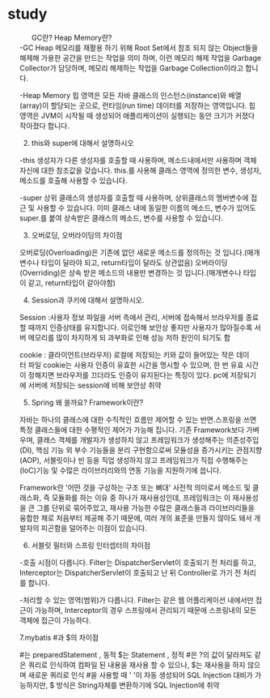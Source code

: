 # study
<ul>
  <ol>GC란? Heap Memory란?</ol>
-GC
  Heap 메모리를 재활용 하기 위해 Root Set에서 참조 되지 않는 Object들을 해제해 가용한 공간을 만드는 작업을 의미 하며, 
  이런 메모리 해제 작업을 Garbage Collector가 담당하며,
   메모리 해제하는 작업을 Garbage Collection이라고 합니다.

-Heap Memory
  힙 영역은 모든 자바 클래스의 인스턴스(instance)와 배열(array)이 할당되는 곳으로, 
  런타임(run time) 데이터를 저장하는 영역입니다.
  힙 영역은 JVM이 시작될 때 생성되어 애플리케이션이 실행되는 동안 크기가 커졌다 작아졌다 합니다. 

2. this와 super에 대해서 설명하시오

-this
  생성자가 다른 생성자를 호출할 때 사용하며, 메소드내에서만 사용하며 객체 자신에 대한 참조값을 갖습니다.
  this.를 사용해 클래스 영역에 정의한 변수, 생성자, 메소드를 호출해 사용할 수 있습니다.

-super
  상위 클래스의 생성자를 호출할 때 사용하며, 상위클래스의 멤버변수에 접근 및 사용할 수 있습니다.
  이미 클래스 내에 동일한 이름의 메소드, 변수가 있어도 super.를 붙여 상속받은 클래스의 메소드, 변수를 사용할 수 있습니다.


3. 오버로딩, 오버라이딩의 차이점

오버로딩(Overloading)은 기존에 없던 새로운 메소드를 정의하는 것 입니다.(매개변수나 타입이 달라야 되고, return타입이 달라도 상관없음)
오버라이딩(Overriding)은 상속 받은 메소드의 내용만 변경하는 것 입니다.(매개변수나 타입이 같고, return타입이 같아야함)

4. Session과 쿠키에 대해서 설명하시오.

Session :사용자 정보 파일을 서버 측에서 관리, 서버에 접속해서 브라우저를 종료할 때까지 인증상태를 유지합니다.
이로인해 보안상 좋지만 사용자가 많아질수록 서버 메모리를 많이 차지하게 되 과부화로 인해 성능 저하 원인이 되기도 함

cookie : 클라이언트(브라우저) 로컬에 저장되는 키와 값이 들어있는 작은 데이터 파일
cookie는 사용자 인증이 유효한 시간을 명시할 수 있으며, 한 번 유효 시간이 정해지면 브라우저를 끄더라도 인증이 유지된다는 특징이 있다.
pc에 저장되기에 서버에 저장되는 session에 비해 보안상 취약 

5. Spring 왜 쓸까요? Framework이란?

자바는 하나의 클래스에 대한 수직적인 흐름만 제어할 수 있는 반면.스프링을 쓰면 특정 클래스들에 대한 수평적인 제어가 가능해 집니다.
기존 Framework보다 가벼우며, 클래스 객체를 개발자가 생성하지 않고 프레임워크가 생성해주는 의존성주입(DI),
핵심 기능 외 부수 기능들을 분리 구현함으로써 모듈성을 증가시키는 관점지향(AOP),
서블릿이나 빈 등을 직업 생성하지 않고 프레임워크가 직접 수행해주는(IoC)기능 및 수많은 라이브러리와의 연동 기능을 지원하기에 씁니다. 

Framework란 '어떤 것을 구성하는 구조 또는 뼈대' 사전적 의미로서
메소드 및 클래스화, 즉 모듈화를 하는 이유 중 하나가 재사용성인데, 프레임워크는 이 재사용성을 큰 그룹 단위로 묶어주었고,
재사용 가능한 수많은 클래스들과 라이브러리들을 융합한 채로 처음부터 제공해 주기 때문에,
여러 개의 표준을 만들지 않아도 돼서 개발자의 피곤함을 덜어주는 이점이 있습니다.

6. 서블릿 필터와 스프링 인터셉터의 차이점

 -호출 시점이 다릅니다. 
   Filter는 DispatcherServlet이 호출되기 전  처리를 하고,
   Interceptor는   DispatcherServlet이 호출되고 난 뒤 Controller로 가기 전 처리를 합니다. 

 -처리할 수 있는 영역(범위)가 다릅니다.
   Filter는 같은 웹 어플리케이션 내에서만 접근이 가능하며, 
   Interceptor의 경우 스프링에서 관리되기 때문에 스프링내의 모든 객체에 접근이 가능하다.

7.mybatis #과 $의 차이점

#는 preparedStatement , 동적 $는 Statement , 정적
#은 ?의 값이 달라져도 같은 쿼리로 인식하여 컴파일 된 내용을 재사용 할 수 있으나, $는 재사용을 하지 않으며 새로운 쿼리로 인식
#을 사용할 때 ' '이 자동 생성되어 SQL Injection 대비가 가능하지만, $ 방식은 String자체를 변환하기에 SQL Injection에 취약

</ul>
